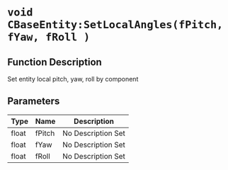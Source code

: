 # `void CBaseEntity:SetLocalAngles(fPitch, fYaw, fRoll )`
## Function Description
Set entity local pitch, yaw, roll by component
## Parameters
Type|Name|Description
--|--|--
float|fPitch|No Description Set
float|fYaw|No Description Set
float|fRoll|No Description Set
